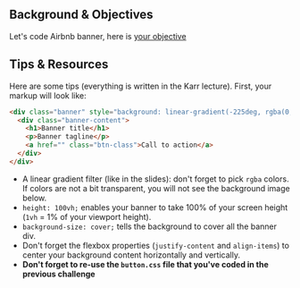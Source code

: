 ## Background & Objectives

Let's code Airbnb banner, here is [your objective](http://lewagon.github.io/html-css-challenges/09-canonical-banner/)

## Tips & Resources

Here are some tips (everything is written in the Karr lecture). First, your markup will look like:

```html
<div class="banner" style="background: linear-gradient(-225deg, rgba(0,101,168,0.6) 0%, rgba(0,36,61,0.6) 50%), url('images/background.jpg');">
  <div class="banner-content">
    <h1>Banner title</h1>
    <p>Banner tagline</p>
    <a href="" class="btn-class">Call to action</a>
  </div>
</div>
```

- A linear gradient filter (like in the slides): don't forget to pick `rgba` colors. If colors are not a bit transparent, you will not see the background image below.
- `height: 100vh;` enables your banner to take 100% of your screen height (`1vh` = 1% of your viewport height).
- `background-size: cover;` tells the background to cover all the banner div.
- Don't forget the flexbox properties (`justify-content` and `align-items`) to center your background content horizontally and vertically.
- **Don't forget to re-use the `button.css` file that you've coded in the previous challenge**

